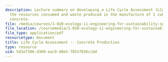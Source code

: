 ```yaml
---
description: Lecture summary on developing a Life Cycle Assessment (LCA) that identifies
  the resources consumed and waste produced in the manufacture of 1 cubic meter of
  concrete.
file: /media/courses/1-020-ecology-ii-engineering-for-sustainability-spring-2008/5d1ef386d360eac948e57051f836ccbd_lec21_22.pdf
file_location: /coursemedia/1-020-ecology-ii-engineering-for-sustainability-spring-2008/5d1ef386d360eac948e57051f836ccbd_lec21_22.pdf
file_type: application/pdf
resourcetype: Document
title: Life Cycle Assessment -- Concrete Production
type: resource
uid: 5d1ef386-d360-eac9-48e5-7051f836ccbd
---
```

